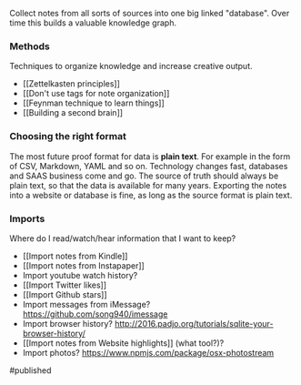 Collect notes from all sorts of sources into one big linked "database". Over time this builds a valuable knowledge graph.

### Methods
Techniques to organize knowledge and increase creative output.

- [[Zettelkasten principles]]
- [[Don't use tags for note organization]]
- [[Feynman technique to learn things]]
- [[Building a second brain]]

### Choosing the right format
The most future proof format for data is **plain text**. For example in the form of CSV, Markdown, YAML and so on. Technology changes fast, databases and SAAS business come and go. The source of truth should always be plain text, so that the data is available for many years. Exporting the notes into a website or database is fine, as long as the source format is plain text. 

### Imports
Where do I read/watch/hear information that I want to keep?
- [[Import notes from Kindle]] 
- [[Import notes from Instapaper]]
- Import youtube watch history?
- [[Import Twitter likes]]
- [[Import Github stars]]
- Import messages from iMessage? https://github.com/song940/imessage
- Import browser history? http://2016.padjo.org/tutorials/sqlite-your-browser-history/
- [[Import notes from Website highlights]] (what tool?)?
- Import photos? https://www.npmjs.com/package/osx-photostream

#published 
